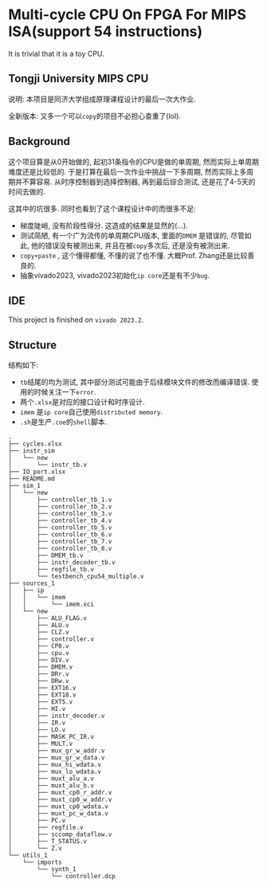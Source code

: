# Multi-cycle CPU On FPGA For MIPS ISA(support 54 instructions)

It is trivial that it is a toy CPU.

## Tongji University MIPS CPU

说明: 本项目是同济大学组成原理课程设计的最后一次大作业.

全新版本: 又多一个可以`copy`的项目不必担心查重了(lol).

## Background

这个项目算是从0开始做的, 起初31条指令的CPU是做的单周期, 然而实际上单周期难度还是比较低的.
于是打算在最后一次作业中挑战一下多周期, 然而实际上多周期并不算容易. 从时序控制器到选择控制器,
再到最后综合测试, 还是花了4-5天的时间去做的.

这其中的坑很多. 同时也看到了这个课程设计中的而很多不足:

- 梯度陡峭, 没有阶段性得分. 这造成的结果是显然的(...).
- 测试简陋, 有一个广为流传的单周期CPU版本, 里面的`DMEM` 是错误的, 尽管如此, 他的错误没有被测出来,
并且在被`copy`多次后, 还是没有被测出来.
- `copy+paste` , 这个懂得都懂, 不懂的说了也不懂. 大概Prof. Zhang还是比较善良的.
- 抽象vivado2023, vivado2023初始化`ip core`还是有不少`bug`.

## IDE

This project is finished on `vivado 2023.2`.

## Structure

结构如下:

- `tb`结尾的均为测试, 其中部分测试可能由于后续模块文件的修改而编译错误. 使用的时候关注一下`error`.
- 两个`.xlsx`是对应的接口设计和时序设计.
- `imem` 是`ip core`自己使用`distributed memory`.
- `.sh`是生产`.coe`的`shell`脚本.

```
.
├── cycles.xlsx
├── instr_sim
│   └── new
│       └── instr_tb.v
├── IO_port.xlsx
├── README.md
├── sim_1
│   └── new
│       ├── controller_tb_1.v
│       ├── controller_tb_2.v
│       ├── controller_tb_3.v
│       ├── controller_tb_4.v
│       ├── controller_tb_5.v
│       ├── controller_tb_6.v
│       ├── controller_tb_7.v
│       ├── controller_tb_8.v
│       ├── DMEM_tb.v
│       ├── instr_decoder_tb.v
│       ├── regfile_tb.v
│       └── testbench_cpu54_multiple.v
├── sources_1
│   ├── ip
│   │   └── imem
│   │       └── imem.xci
│   └── new
│       ├── ALU_FLAG.v
│       ├── ALU.v
│       ├── CLZ.v
│       ├── controller.v
│       ├── CP0.v
│       ├── cpu.v
│       ├── DIV.v
│       ├── DMEM.v
│       ├── DRr.v
│       ├── DRw.v
│       ├── EXT16.v
│       ├── EXT18.v
│       ├── EXT5.v
│       ├── HI.v
│       ├── instr_decoder.v
│       ├── IR.v
│       ├── LO.v
│       ├── MASK_PC_IR.v
│       ├── MULT.v
│       ├── mux_gr_w_addr.v
│       ├── mux_gr_w_data.v
│       ├── mux_hi_wdata.v
│       ├── mux_lo_wdata.v
│       ├── muxt_alu_a.v
│       ├── muxt_alu_b.v
│       ├── muxt_cp0_r_addr.v
│       ├── muxt_cp0_w_addr.v
│       ├── muxt_cp0_wdata.v
│       ├── muxt_pc_w_data.v
│       ├── PC.v
│       ├── regfile.v
│       ├── sccomp_dataflow.v
│       ├── T_STATUS.v
│       └── Z.v
└── utils_1
    └── imports
        └── synth_1
            └── controller.dcp


```

```
```
